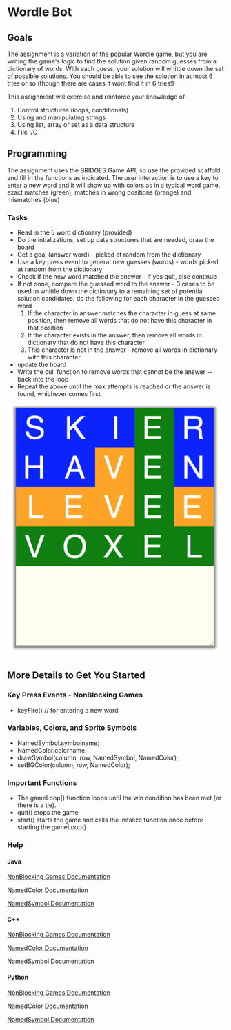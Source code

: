 # Wordle Bot

## Goals

The assignment is a variation of the popular Wordle game, but you are writing
the game's logic to find the solution given random guesses from a dictionary of words. 
With each guess, your solution will whittle down the set of possible solutions. You should
be able to see the solution in at most 6 tries or so (though there are cases it wont find
it in 6 tries!)

This assignment will exercise and reinforce your knowledge of

1. Control structures (loops, conditionals)
2. Using and manipulating strings
3. Using list, array or set as a data structure
4. File I/O


## Programming

The assignment uses the BRIDGES Game API, so use the provided scaffold and fill in
the functions as indicated. The user interaction is to use a key to enter a new word and it
will show up with colors as in a typical word game, exact matches (green), matches in
wrong positions (orange) and mismatches (blue)

### Tasks

- Read in the 5  word dictionary (provided)
- Do the intializations, set up data structures that are needed, draw the board
- Get a goal (answer word) - picked at random from the dictionary
- Use a key press event  to generat new guesses (words) - words picked at random from
	the dictionary
- Check if the new word matched the answer - if yes quit, else continue
- If not done, compare the guessed word to the answer - 3 cases to be used to whittle down 
	the dictionary to a remaining set of potential solution candidates; do the following 
	for each character in the guessed word
	1. If the character in answer matches the character in guess at same position,
		then remove all words that do not have this character in that position
	2. If the character exists in the answer, then remove all words in dictionary 
		that do not have this character
	3. This character is not in the answer - remove all words in dictionary with this 
		character
- update the board
- Write the cull function to remove words that cannot be the answer -- back into the loop
- Repeat the above until the max attempts is reached or the answer is found, whichever
	comes first

![Wordle Board !](./figures/wordle_sshot.png)

## More Details to Get You Started

### Key Press Events - NonBlocking Games

- keyFire()  // for entering a new word

### Variables, Colors, and Sprite Symbols

- NamedSymbol.symbolname;
- NamedColor.colorname;
- drawSymbol(column, row, NamedSymbol, NamedColor);
- setBGColor(column, row, NamedColor);

### Important Functions

- The gameLoop() function loops until the win condition has been met (or there is a tie).
- quit() stops the game
- start() starts the game and calls the initalize function once before starting the gameLoop()

### Help

#### Java

[NonBlocking Games Documentation](http://bridgesuncc.github.io/doc/java-api/current/html/classbridges_1_1games_1_1_non_blocking_game.html)

[NamedColor Documentation](http://bridgesuncc.github.io/doc/java-api/current/html/enumbridges_1_1base_1_1_named_color.html)

[NamedSymbol Documentation](http://bridgesuncc.github.io/doc/java-api/current/html/enumbridges_1_1base_1_1_named_symbol.html)

#### C++

[NonBlocking Games Documentation](https://bridgesuncc.github.io/doc/cxx-api/current/html/classbridges_1_1game_1_1_non_blocking_game.html)

[NamedColor Documentation](https://bridgesuncc.github.io/doc/cxx-api/current/html/namespacebridges_1_1game.html#afaa832a4322b25b6a4ebfba832f10f26)

[NamedSymbol Documentation](https://bridgesuncc.github.io/doc/cxx-api/current/html/namespacebridges_1_1game.html#ab9a19c7ab6e2ebac2f95180e21733487)

#### Python

[NonBlocking Games Documentation](https://bridgesuncc.github.io/doc/python-api/current/html/classbridges_1_1non__blocking__game_1_1_non_blocking_game.html)

[NamedColor Documentation](https://bridgesuncc.github.io/doc/python-api/current/html/classbridges_1_1named__color_1_1_named_color.html)

[NamedSymbol Documentation](https://bridgesuncc.github.io/doc/python-api/current/html/classbridges_1_1named__symbol_1_1_named_symbol.html)

